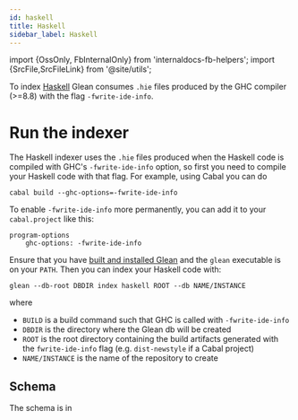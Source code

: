 ```yaml
---
id: haskell
title: Haskell
sidebar_label: Haskell
---
```


import {OssOnly, FbInternalOnly} from 'internaldocs-fb-helpers';
import {SrcFile,SrcFileLink} from '@site/utils';

To index [Haskell](https://haskell.org) Glean consumes `.hie` files produced by the GHC compiler (>=8.8) with the flag `-fwrite-ide-info`.

# Run the indexer

The Haskell indexer uses the `.hie` files produced when the Haskell
code is compiled with GHC's `-fwrite-ide-info` option, so first you
need to compile your Haskell code with that flag. For example, using
Cabal you can do

```
cabal build --ghc-options=-fwrite-ide-info
```

To enable `-fwrite-ide-info` more permanently, you can add it to your
`cabal.project` like this:

```
program-options
    ghc-options: -fwrite-ide-info
```

Ensure that you have [built and installed Glean](../building.md) and
the `glean` executable is on your `PATH`.  Then you can index your
Haskell code with:

```
glean --db-root DBDIR index haskell ROOT --db NAME/INSTANCE
```

where

* `BUILD` is a build command such that GHC is called with `-fwrite-ide-info`
* `DBDIR` is the directory where the Glean db will be created
* `ROOT` is the root directory containing the build artifacts generated with the `fwrite-ide-info` flag (e.g. `dist-newstyle` if a Cabal project)
* `NAME/INSTANCE` is the name of the repository to create

## Schema

The schema is in <SrcFile file="glean/schema/source/hs.angle" />
